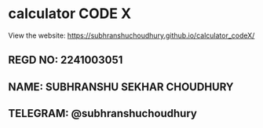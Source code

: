# calculator CODE X

View the website: https://subhranshuchoudhury.github.io/calculator_codeX/

REGD NO: 2241003051
--
NAME: SUBHRANSHU SEKHAR CHOUDHURY
--
TELEGRAM: @subhranshuchoudhury
--


